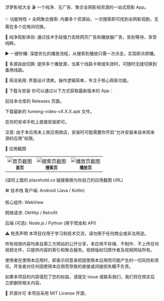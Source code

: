 浮梦影视大全 🎬
一个纯净、无广告、聚合全网影视资源的一站式观影 App。

✨ 功能特性
⚡ 全网聚合搜索: 内置多个资源站，一次搜索即可找到全网影视剧，无需在多个应用间切换。

🚫 纯净观影体验: 通过技术手段强力去除网页广告和播放器广告，告别等待，享受纯粹。

▶️ 一键秒播: 深度优化的播放流程，从搜索到播放只需一次点击，实现即点即播。

🔄 多源自由切换: 提供多个播放源，当某个线路卡顿或失效时，可随时无缝切换到备用线路。

📱 简洁易用: 界面设计清爽，操作逻辑简单，专注于核心观影功能。

🚀 下载与安装
你可以通过以下方式获取最新版本的 App：

前往本仓库的 Releases 页面。

下载最新的 fumeng-video-vX.X.X.apk 文件。

在你的安卓手机上直接安装即可。

注意: 由于本应用未上架应用商店，安装时可能需要你开启“允许安装来自未知来源的应用”权限。

📸 应用截图
<table>
<tr>
<td align="center"><img src="https://dl.fumeng.xyz/首页截图.jpg=首页截图" alt="首页截图"><br><sub><b>首页</b></sub></td>
<td align="center"><img src="https://placehold.co/250x500/111827/E5E7EB?text=搜索页截图" alt="搜索页截图"><br><sub><b>搜索页</b></sub></td>
<td align="center"><img src="https://placehold.co/250x500/111827/E5E7EB?text=播放页截图" alt="播放页截图"><br><sub><b>播放页</b></sub></td>
</tr>
</table>

(请将上面的 placehold.co 链接替换为你自己的应用截图 URL)

🛠️ 技术栈
客户端: Android (Java / Kotlin)

核心组件: WebView

网络请求: OkHttp / Retrofit

后端 (可选): Node.js / Python (用于爬虫和 API)

⚠️ 免责声明
本项目仅用于学习和技术交流，请勿用于任何商业或非法用途。

所有视频内容均来自第三方网站的公开分享，本应用不存储、不制作、不上传任何视频文件，只提供内容的索引和聚合服务。视频版权归原作者及视频网站所有。

使用者在使用本应用时，即表示同意承担因使用本应用而可能产生的一切风险和责任。开发者对任何因使用本应用而导致的直接或间接损失概不负责。

如果本项目的内容侵犯了您的权益，请提交 Issue 或联系我们，我们将在核实后立即删除相关内容。

📄 开源许可
本项目采用 MIT License 开源。
